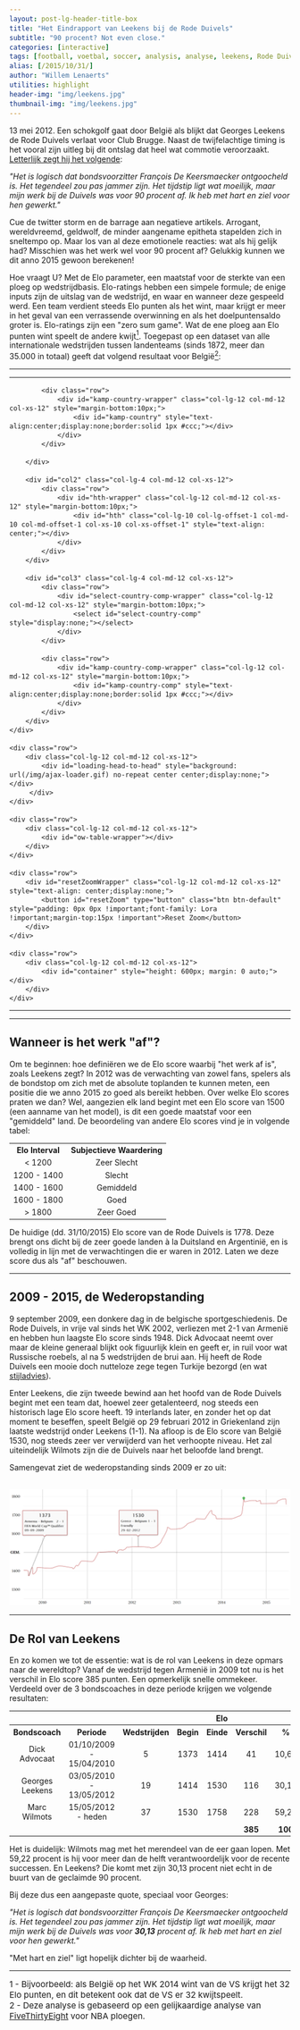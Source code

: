 ```yaml
---
layout: post-lg-header-title-box
title: "Het Eindrapport van Leekens bij de Rode Duivels"
subtitle: "90 procent? Not even close."
categories: [interactive]
tags: [football, voetbal, soccer, analysis, analyse, leekens, Rode Duivels, elo, world, international]
alias: [/2015/10/31/]
author: "Willem Lenaerts"
utilities: highlight
header-img: "img/leekens.jpg"
thumbnail-img: "img/leekens.jpg"
---
```


<!--<script type="text/javascript" src="/js/jQuery/jquery-1.11.1.min.js"></script>-->
<link rel="stylesheet" type="text/css" href="/css/custom.css" />

<!--<script type="text/javascript" src="/js/bootstrap.table.js"></script>-->
<link rel="stylesheet" type="text/css" href="/css/bootstrap.table.css" />

<script src="/js/moment/moment.js"></script>
<script type="text/javascript" src="/js/voetbalelo/elo-world-football.js"></script>
<script>
  // {#On document ready, load stuff#}
  country_table = {{ site.data.elo-world-football.country_table | jsonify }}
  max_elo_data ={{ site.data.elo-world-football.max_elo_data | jsonify}}
  min_elo_data ={{ site.data.elo-world-football.min_elo_data | jsonify}}
  dates = {{site.data.elo-world-football.dates | jsonify}}
  dates_reversed = {{site.data.elo-world-football.dates_reversed | jsonify}}
  countries = {{site.data.elo-world-football.countries | jsonify}}
  years = {{site.data.elo-world-football.years | jsonify}}
  colors = {{site.data.elo-world-football.colors | jsonify}}
</script>

<script>
  $(window).load(function() {
    $.ajax({
        url: "/js/bootstrap.table.js",
        dataType: 'script',
        // success: success,
        // async: false
      }).done(function() {
        $('#country-table').bootstrapTable('resetView');
      })
      // Resize table after image in header has loaded (header not correctly positioned otherwhise)
    // while (document.images["trophy-img"] == null) {
      
    // }  
    
    // // Games table
    // game_table = {{ site.data.elo-world-football.game_table | jsonify }}
    // table_string = "<table id='games-table' data-height='299' data-search='true'>"+"<thead><tr>" + 
    //                 "<th data-field='datum'>Datum</th>" + 
    //                 "<th data-field='type'>Type</th>" + 
    //                 "<th data-field='wedstrijd'>Wedstrijd</th>" + 
    //                 "<th data-field='score'>Uitslag</th></tr></thead>" + "</table>"
      
    //   $("#games-table-wrapper").append(table_string)         
          
    // // Initialize table
    // $('#games-table').bootstrapTable({
    //     data: game_table
    // });          
  })
  
  
  $(window).resize(function() {
    // What to do on resize:
    // Resize select-country and select-country-comp
    $(".dd-select").width($("#select-country-wrapper").width())
    $("#select-country").width($("#select-country-wrapper").width())
    $("#select-country-comp").width($("#select-country-comp-wrapper").width())
    // $("#select-country-comp").css("float","left")
    
    // Resize kamp-country and kamp-country-comp
    $("#kamp-country").width($("#kamp-country-wrapper").width())
    $("#kamp-country-comp").width($("#kamp-country-comp-wrapper").width())
    
    // Resize graph container (rather: redraw it)
    drawEloChart($("#select-country").find(".dd-selected-text").text(),$("#select-country-comp").find(".dd-selected-text").text());
    
    // Make sure table resizes (esp. header)
    $.ajax({
        url: "/js/bootstrap.table.js",
        dataType: 'script',
        // success: success,
        // async: false
      }).done(function() {
        $('#country-table').bootstrapTable('resetView');
      })
    
    // country select options resize
    $(".dd-options").width($("#select-country").width())
  });
  
  
  $( document ).ready(function() {
    // Create tables
    $.ajax({
        url: "/js/bootstrap.table.js",
        dataType: 'script',
        // success: success,
        // async: false
      }).done(function() {
    // country Table
    // // ELO Ranking Tabel
    table_string = "<table id='country-table' data-height='500' data-search='true' data-sort-name='nuelo' data-sort-order='desc'>"+"<thead><tr>" + 
                    "<th colspan='2' data-field='country' data-sortable='true'>Country</th>" + 
                    "<th data-field='nuelo' data-sortable='true'>actualElo</th>" + 
                    "<th data-field='gemelo' data-sortable='true'>avgElo</th>" + 
                    "<th data-field='maxelo' data-sortable='true'>maxElo</th>" + 
                    "<th data-field='minelo' data-sortable='true'>minElo</th>" + 
                    "<th data-field='jaren' data-sortable='true'>S</th>" + 
                    "<th data-field='wedstrijden' data-sortable='true'>W</th>" + 
                    "<th data-field='winperc' data-sortable='true'>Win%</th>" + 
                    "<th data-field='doelpuntensaldo' data-sortable='true'>DS</th>" + 
                    // "<th data-field='wedstrijdenwinst' data-sortable='true'>W+</th>" + 
                    // "<th data-field='wedstrijdengelijk' data-sortable='true'>W=</th>" + 
                    // "<th data-field='wedstrijdenverlies' data-sortable='true'>W-</th>" + 
                    // "<th data-field='goalsvoor' data-sortable='true'>D+</th>" + 
                    // "<th data-field='goalstegen' data-sortable='true'>D-</th>" 
                    "</tr></thead>" + "</table>"
                    
    $("#country-table-wrapper").append(table_string)    
    // Add images
    for (i=0;i<countries.length;i++) {
        country = country_table[i]["country"]
        country_table[i]["country"] = "<img src='/img/World Flags/" + country + ".png'" + "</img>&nbsp;" + country
    }
    // Initialize table
    $('#country-table').bootstrapTable({
        data: country_table
    });


    // // Games table
    // table_string = "<table id='games-table' data-height='299' data-search='true'>"+"<thead><tr>" + 
    //                 "<th data-field='datum'>Datum</th>" + 
    //                 "<th data-field='type'>Type</th>" + 
    //                 "<th data-field='wedstrijd'>Wedstrijd</th>" + 
    //                 "<th data-field='score'>Uitslag</th></tr></thead>" + "</table>"
      
    //   $("#games-table-wrapper").append(table_string)         
          
    // // Initialize table
    // $('#games-table').bootstrapTable({
    //     data: game_table
    // });          
          
      })
      
      
    // ResetZoom button for chart
    // zoom_click is global variable that stores whether chart is zoomed (1: yes, 0: no)
    $('#resetZoom').click(function() {
        $("#resetZoomWrapper").hide()
        
        setTimeout(function() {
                chart1.zoomOut();
                    }, 0);
        // chart1.zoomOut();
    });
      
    
    //Dropdown plugin data
    var ddData = [];
    
      for (i = 0;i<countries.length;i++) {
          if (countries[i] == "Belgium") {
            ddData.push({text: countries[i], value: i, selected:false, description:" ", imageSrc: "/img/World Flags/" + countries[i] + ".png"})
            
            var country_select = countries[i]
            var country_count = i
              
          } else  {
            ddData.push({text: countries[i], value: i, selected:false, description:" ",imageSrc: "/img/World Flags/" + countries[i] + ".png"})
          }
      }
      
      
      // Set select menu
      $.ajax({
        url: "/js/ddSlick/ddSlick.js",
        dataType: 'script',
        // success: success,
        // async: false
      }).done(function() {
          $.ajax({
            url: "/js/highstock/highstock.js",
            dataType: 'script',
            // success: success,
            // async: false
          }).done(function() {
              $('#select-country').ddslick({
                data: ddData,
                width: $('#select-country-wrapper').width(),
                height: 300,
                imagePosition: "left",
                selectText: "Selecteer ploeg",
                onSelected: function (data) {
                    
                    $("#resetZoomWrapper").hide()
                    $("#hth").hide()
                    $("#kamp-country").hide()
                    
                    // Make right color
                    $("#select-country").find("div.dd-select").css("background",colors[data.selectedData.text].replace("1)","0.1)"))
                    
                    // Check if first load
                    if ($("#select-country-comp").find(".dd-option").hasClass("dd-option-selected") == false && $("#kamp-country").text() == "") {
                        $("#loading-head-to-head").css("height",0)
                        timer = 0
                    } else {
                        $("#loading-head-to-head").css("height",$("#container").height())
                        $("#container").hide()
                        timer = 100
                    }
                    
                    // unselect select-country-comp
                    $("#select-country-comp").find(".dd-option").removeClass("dd-option-selected");
                    $("#select-country-comp").find(".dd-selected").html("Compare with");
                    $("#select-country-comp").find("div.dd-select").css("background","rgb(240,240,240)")
                    $("#kamp-country-comp").hide()
                    
                    // Change color of kamp
                    $("#kamp-country").css("background-color",colors[data.selectedData.text].replace("1)","0.1)"))
                    $("#kamp-country").css("width",$("#select-country").width())
                    
                    // Hide table
                    // (and stop page from freezing, so use setTimeout)
                    $("#select-country").find("ul").hide()
                    
                    // $("#head-to-head-header").hide()
                    // $("#head-to-head-body").hide()
                    $("#ow-table-wrapper").hide()
                    $("#loading-head-to-head").show()
                    
                    setTimeout(function() {
                        drawEloChart(data.selectedData.text,$("#select-country-comp").find(".dd-selected-text").text());
                        $("#wrapper").css('background',"none");
                    }, timer);
                    // drawEloChart(data.selectedData.text,$("#select-country-comp").find(".dd-selected-text").text()); // $("#select-country-comp").find(".dd-selected-text").text()
                }
              })
              
              $('#select-country-comp').ddslick({
                data: ddData,
                width: $('#select-country-comp-wrapper').width(),
                height: 300,
                imagePosition: "left",
                selectText: "Compare with",
                onSelected: function (data) {
                    $("#resetZoomWrapper").hide()
                    $("#hth").html("")
                    $("#hth").hide()
                    $("#kamp-country-comp").hide()
                    // Check if first 
                    if ($("#ow-table-wrapper").is(":visible") == false) {
                        $("#loading-head-to-head").css("height",$("#container").height())
                    } else {
                        $("#loading-head-to-head").css("height",$("#head-to-head-header").height()+body_height+$("#container").height())
                    }
                    
                    // CSS Stuff
                    $("#select-country-comp").find("div.dd-select").css("background",colors[data.selectedData.text].replace("1)","0.1)"))
                    $("#kamp-country").css("margin-bottom","10px")
                    
                    // $("#kamp-country-comp").text(String(elo_evolution[data.selectedData.text]["kampioenschappen"]) + "x Kampioen")
                    $("#kamp-country-comp").css("background-color",colors[data.selectedData.text].replace("1)","0.1)"))
                    $("#kamp-country-comp").css("width",$("#select-country-comp").width())
                    $("#kamp-country-comp").css("margin-bottom","10px")
                    
                    
                    // Display loading message
                    body_height = Math.min(150,$("#ow-table-wrapper").height())
                    // $("#head-to-head-header").hide()
                    // $("#head-to-head-body").hide()
                    $("#ow-table-wrapper").hide()
                    $("#container").hide()
                    $("#select-country-comp").find("ul").hide()
                    $("#loading-head-to-head").show()

                    // (and stop page from freezing, so use setTimeout)
                    setTimeout(function() {
                        drawEloChart($("#select-country").find(".dd-selected-text").text(),data.selectedData.text);
                    },10);
                  // console.log(data.selectedData.text)
                }
              })
              $('#select-country').ddslick('select', {index: country_count });
                
          })
      })
});
</script>

<div class="row">
<div class="col-lg-8 col-lg-offset-2">

<p>13 mei 2012. Een schokgolf gaat door België als blijkt dat Georges Leekens de Rode Duivels verlaat voor Club Brugge.
Naast de twijfelachtige timing is het vooral zijn uitleg bij dit ontslag dat heel wat commotie veroorzaakt. 
<a target="_blank" href="http://www.hln.be/hln/nl/1285/Jupiler-Pro-League/article/detail/1437891/2012/05/13/Leekens-spreekt-Werk-bij-Rode-Duivels-was-zo-goed-als-klaar.dhtml">
Letterlijk zegt hij het volgende</a>:</p>

<p><cite>"Het is logisch dat bondsvoorzitter François De Keersmaecker ontgoocheld is. 
Het tegendeel zou pas jammer zijn. Het tijdstip ligt wat moeilijk, maar mijn werk bij de Duivels was voor 90 procent af. 
Ik heb met hart en ziel voor hen gewerkt."</cite></p>

<p>Cue de twitter storm en de barrage aan negatieve artikels. Arrogant, wereldvreemd, geldwolf, de minder aangename epitheta stapelden zich in sneltempo op.
Maar los van al deze emotionele reacties: wat als hij gelijk had? Misschien was het werk wel voor 90 procent af? 
Gelukkig kunnen we dit anno 2015 gewoon berekenen!</p>

<p>Hoe vraagt U? Met de Elo parameter, een maatstaf voor de sterkte van een ploeg op wedstrijdbasis. 
Elo-ratings hebben een simpele formule; de enige inputs zijn de uitslag van de wedstrijd, en waar en wanneer deze gespeeld werd.
Een team verdient steeds Elo punten als het wint, maar krijgt er meer in het geval van een verrassende overwinning en als het doelpuntensaldo groter is.
Elo-ratings zijn een "zero sum game". Wat de ene ploeg aan Elo punten wint speelt de andere kwijt<a href="#comment1"><sup>1</sup></a>.
Toegepast op een dataset van alle internationale wedstrijden tussen landenteams (sinds 1872, meer dan 35.000 in totaal) geeft dat volgend resultaat voor België<a href="#comment2"><sup>2</sup></a>:</p>

</div>
</div>

<hr style="border-width:3px">
<hr style="border-width:3px">

<div id="wrapper" style='background: url(/img/ajax-loader.gif) no-repeat center center;'>
    <div class="row">
        <div id="col1" class="col-lg-4 col-md-12 col-xs-12">
            <div class="row">
                <div id="select-country-wrapper" class="col-lg-12 col-md-12 col-xs-12" style="margin-bottom:10px;">
                    <select id="select-country" style="display:none;"></select>
                </div>
            </div>
            
            <div class="row">
                <div id="kamp-country-wrapper" class="col-lg-12 col-md-12 col-xs-12" style="margin-bottom:10px;">
                    <div id="kamp-country" style="text-align:center;display:none;border:solid 1px #ccc;"></div>
                </div>
            </div>
        
        </div>
        
        <div id="col2" class="col-lg-4 col-md-12 col-xs-12">
            <div class="row">
                <div id="hth-wrapper" class="col-lg-12 col-md-12 col-xs-12" style="margin-bottom:10px;">
                    <div id="hth" class="col-lg-10 col-lg-offset-1 col-md-10 col-md-offset-1 col-xs-10 col-xs-offset-1" style="text-align: center;"></div>
                </div>
            </div>
        </div>
        
        <div id="col3" class="col-lg-4 col-md-12 col-xs-12">
            <div class="row">
                <div id="select-country-comp-wrapper" class="col-lg-12 col-md-12 col-xs-12" style="margin-bottom:10px;">
                    <select id="select-country-comp" style="display:none;"></select>
                </div>
            </div>
            
            <div class="row">
                <div id="kamp-country-comp-wrapper" class="col-lg-12 col-md-12 col-xs-12" style="margin-bottom:10px;">
                    <div id="kamp-country-comp" style="text-align:center;display:none;border:solid 1px #ccc;"></div>
                </div>
            </div>
        </div>
    </div>
    
    <div class="row">
        <div class="col-lg-12 col-md-12 col-xs-12">
            <div id="loading-head-to-head" style="background: url(/img/ajax-loader.gif) no-repeat center center;display:none;"></div>
         </div>
    </div>
    
    <div class="row">
        <div class="col-lg-12 col-md-12 col-xs-12">
            <div id="ow-table-wrapper"></div>
        </div>
    </div>
    
    <div class="row">
        <div id="resetZoomWrapper" class="col-lg-12 col-md-12 col-xs-12" style="text-align: center;display:none;">
            <button id="resetZoom" type="button" class="btn btn-default" style="padding: 0px 0px !important;font-family: Lora !important;margin-top:15px !important">Reset Zoom</button>
        </div>
    </div>    
    
    <div class="row">
        <div class="col-lg-12 col-md-12 col-xs-12">
            <div id="container" style="height: 600px; margin: 0 auto;"></div>
        </div>
    </div>
</div>

<hr style="border-width:3px">
<hr style="border-width:3px">

<div class="row">
<div class="col-lg-8 col-lg-offset-2">

<h2>Wanneer is het werk "af"?</h2>

<p>Om te beginnen: hoe definiëren we de Elo score waarbij "het werk af is", zoals Leekens zegt? 
In 2012 was de verwachting van zowel fans, spelers als de bondstop om zich met de absolute toplanden te kunnen meten, een positie die we anno 2015 zo goed als bereikt hebben.
Over welke Elo scores praten we dan? Wel, aangezien elk land begint met een Elo score van 1500 (een aanname van het model), is dit een goede maatstaf voor een "gemiddeld" land.
De beoordeling van andere Elo scores vind je in volgende tabel:
</p>

<table style="text-align: center">
<tr><th style="text-align: center">Elo Interval</th><th style="text-align: center">Subjectieve Waardering</th></tr>
 <tr><td>< 1200</td><td>Zeer Slecht</td></tr>
 <tr><td>1200 - 1400</td><td>Slecht</td></tr>
 <tr><td>1400 - 1600</td><td>Gemiddeld</td></tr>
<tr><td>1600 - 1800</td><td>Goed</td></tr>
<tr><td>> 1800</td><td>Zeer Goed</td></tr>
</table>

<p>De huidige (dd. 31/10/2015) Elo score van de Rode Duivels is 1778.
Deze brengt ons dicht bij de zeer goede landen à la Duitsland en Argentinië, 
en is volledig in lijn met de verwachtingen die er waren in 2012. 
Laten we deze score dus als "af" beschouwen.
</p>

<hr style="border-width:3px">

<h2>2009 - 2015, de Wederopstanding</h2>

<p>9 september 2009, een donkere dag in de belgische sportgeschiedenis. De Rode Duivels, in vrije val sinds het WK 2002, verliezen met 2-1 van Armenië en hebben hun laagste Elo score sinds 1948.
Dick Advocaat neemt over maar de kleine generaal blijkt ook figuurlijk klein en geeft er, in ruil voor wat Russische roebels, al na 5 wedstrijden de brui aan. 
Hij heeft de Rode Duivels een mooie doch nutteloze zege tegen Turkije bezorgd (en wat <a target="_blank" href="http://www.gva.be/cnt/aid870380/dick-advocaat-tikt-logan-bailly-op-de-vingers">stijladvies</a>).
</p>

<p>
Enter Leekens, die zijn tweede bewind aan het hoofd van de Rode Duivels begint met een team dat, hoewel zeer getalenteerd, nog steeds een historisch lage Elo score heeft.
19 interlands later, en zonder het op dat moment te beseffen, speelt België op 29 februari 2012 in Griekenland zijn laatste wedstrijd onder Leekens (1-1).
Na afloop is de Elo score van België 1530, nog steeds zeer ver verwijderd van het verhoopte niveau.
Het zal uiteindelijk Wilmots zijn die de Duivels naar het beloofde land brengt. 
</p>

<p>
Samengevat ziet de wederopstanding sinds 2009 er zo uit:
</p>

<br>

</div>
</div>

<div class="row">
<div class="col-lg-12">

<img src="/img/RodeDuivels2009-2015.png">

<br>

</div>
</div>


<div class="row">
<div class="col-lg-8 col-lg-offset-2">

<hr style="border-width:3px">

<h2>De Rol van Leekens</h2>

<p>En zo komen we tot de essentie: wat is de rol van Leekens in deze opmars naar de wereldtop? 
Vanaf de wedstrijd tegen Armenië in 2009 tot nu is het verschil in Elo score 385 punten. Een opmerkelijk snelle ommekeer.
Verdeeld over de 3 bondscoaches in deze periode krijgen we volgende resultaten:</p>

</div>
</div>

<div class="row">
<div class="col-lg-12 col-lg-offset-0">


<table style="text-align:center">
<tr><th colspan="3"></th><th colspan="3" style="text-align:center">Elo</th><th></th></tr>
<tr><th style="text-align:center">Bondscoach</th><th style="text-align:center">Periode</th><th style="text-align:center">Wedstrijden</th><th style="text-align:center">Begin</th><th style="text-align:center">Einde</th><th style="text-align:center">Verschil</th><th style="text-align:center">%</th></tr>
 <tr><td>Dick Advocaat</td><td>01/10/2009 - 15/04/2010</td><td>5</td><td>1373</td><td>1414</td><td>41</td><td>10,65</td></tr>
 <tr><td>Georges Leekens</td><td>03/05/2010 - 13/05/2012</td><td>19</td><td>1414</td><td>1530</td><td>116</td><td>30,13</td></tr>
 <tr><td>Marc Wilmots</td><td>15/05/2012 - heden</td><td>37</td><td>1530</td><td>1758</td><td>228</td><td>59,22</td></tr>
 <tr><td colspan="5"></td><td><strong>385</strong></td><td><strong>100</strong></td></tr>
</table>

</div>
</div>

<div class="row">
<div class="col-lg-8 col-lg-offset-2">

<p>Het is duidelijk: Wilmots mag met het merendeel van de eer gaan lopen. 
Met 59,22 procent is hij voor meer dan de helft verantwoordelijk voor de recente successen.
En Leekens? Die komt met zijn 30,13 procent niet echt in de buurt van de geclaimde 90 procent.</p>

<!--<p>Bij deze dus volgende oproep aan Georges: zeg niet langer 90 procent, zeg 30,13 procent. -->
<!--Klinkt misschien iets minder vlot, maar het heeft dan weer het voordeel dat het waar is.</p>-->

<p>Bij deze dus een aangepaste quote, speciaal voor Georges:</p>

<p><cite>"Het is logisch dat bondsvoorzitter François De Keersmaecker ontgoocheld is. 
Het tegendeel zou pas jammer zijn. Het tijdstip ligt wat moeilijk, maar mijn werk bij de Duivels was voor <strong>30,13</strong> procent af. 
Ik heb met hart en ziel voor hen gewerkt."</cite></p>

<p>"Met hart en ziel" ligt hopelijk dichter bij de waarheid.</p>

<!--<h2>Vergelijking Ploegen</h2>-->

<!--<p>Naast België is er ook data beschikbaar voor alle andere landen. Deze is zowel in de grafiek (zie hierboven) beschikbaar, als in de tabel hieronder. -->
<!--Met deze tabel kan je een rangschikking maken op basis van de huidige, gemiddelde, maximum of minimum Elo, -->
<!--het aantal jaren actief (S), het aantal gespeelde wedstrijden (W), winprocentage (Win%) of doelpuntensaldo per wedstrijd (DS). -->
<!--Sorteer zelf de gewenste kolom of ga op zoek naar een land naar keuze.</p>-->

<!--<hr style="border-width:3px">-->

</div>
</div>
<div id="country-table-wrapper" style="display:none"></div>


<div class="row">
<div class="col-lg-8 col-lg-offset-2">
<!--<br>-->
<hr style="border-width:3px">
<a name ="comment1" style="text-decoration:none;font-size:15px;">1 - Bijvoorbeeld: als België op het WK 2014 wint van de VS krijgt het 32 Elo punten,
en dit betekent ook dat de VS er 32 kwijtspeelt.</a><br>
<a name ="comment2" style="text-decoration:none;font-size:15px;">2 - Deze analyse is gebaseerd op een gelijkaardige analyse van </a><a href="http://fivethirtyeight.com/" style="text-decoration:underline;font-size:15px;">FiveThirtyEight</a><a style="text-decoration:none;font-size:15px;"> voor NBA ploegen.</a>

</div>
</div>